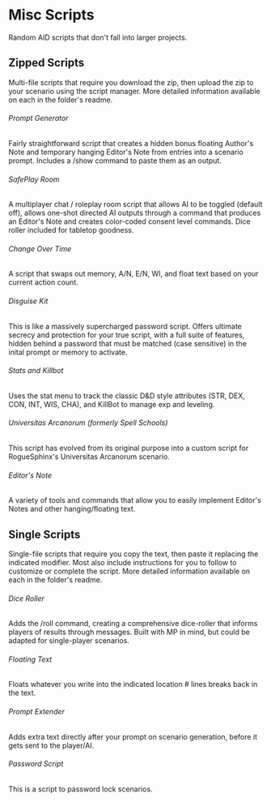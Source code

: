 # Misc Scripts
Random AID scripts that don't fall into larger projects.


## Zipped Scripts
Multi-file scripts that require you download the zip, then upload the zip to your scenario using the script manager. More detailed information available on each in the folder's readme.

###### Prompt Generator
Fairly straightforward script that creates a hidden bonus floating Author's Note and temporary hanging Editor's Note from entries into a scenario prompt. Includes a /show command to paste them as an output.

###### SafePlay Room
A multiplayer chat / roleplay room script that allows AI to be toggled (default off), allows one-shot directed AI outputs through a command that produces an Editor's Note and creates color-coded consent level commands. Dice roller included for tabletop goodness.

###### Change Over Time
A script that swaps out memory, A/N, E/N, WI, and float text based on your current action count.

###### Disguise Kit
This is like a massively supercharged password script. Offers ultimate secrecy and protection for your true script, with a full suite of features, hidden behind a password that must be matched (case sensitive) in the inital prompt or memory to activate.

###### Stats and Killbot
Uses the stat menu to track the classic D&D style attributes (STR, DEX, CON, INT, WIS, CHA), and KillBot to manage exp and leveling.

###### Universitas Arcanorum (formerly Spell Schools)
This script has evolved from its original purpose into a custom script for RogueSphinx's Universitas Arcanorum scenario.


###### Editor's Note
A variety of tools and commands that allow you to easily implement Editor's Notes and other hanging/floating text. 


## Single Scripts
Single-file scripts that require you copy the text, then paste it replacing the indicated modifier. Most also include instructions for you to follow to customize or complete the script. More detailed information available on each in the folder's readme.

###### Dice Roller
Adds the /roll command, creating a comprehensive dice-roller that informs players of results through messages. Built with MP in mind, but could be adapted for single-player scenarios.

###### Floating Text
Floats whatever you write into the indicated location # lines breaks back in the text.


###### Prompt Extender
Adds extra text directly after your prompt on scenario generation, before it gets sent to the player/AI.


###### Password Script
This is a script to password lock scenarios.
